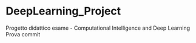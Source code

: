 # DeepLearning_Project
Progetto didattico esame - Computational Intelligence and Deep Learning
Prova commit
